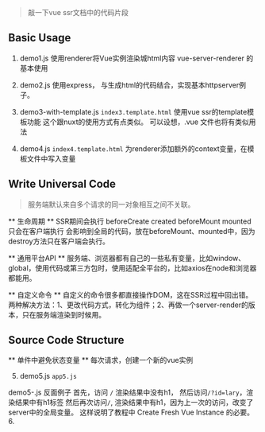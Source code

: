 > 敲一下vue ssr文档中的代码片段


## Basic Usage

1. demo1.js
 使用renderer将Vue实例渲染城html内容
 vue-server-renderer 的基本使用

2. demo2.js
 使用express， 与生成html的代码结合，实现基本httpserver例子。

3. demo3-with-template.js
 `index3.template.html`
 使用vue ssr的template模板功能
 这个跟nuxt的使用方式有点类似。
 可以设想，.vue 文件也将有类似用法

4. demo4.js
 `index4.template.html`
 为renderer添加额外的context变量，在模板文件中写入变量


## Write Universal Code
> 服务端默认来自多个请求的同一对象相互之间不关联。

** 生命周期 **
SSR期间会执行 beforeCreate created
beforeMount mounted 只会在客户端执行
会影响到全局的代码，放在beforeMount、mounted中，因为destroy方法只在客户端会执行。

** 通用平台API **
服务端、浏览器都有自己的一些私有变量，比如window、global，使用代码或第三方包时，使用适配全平台的，比如axios在node和浏览器都能用。

** 自定义命令 **
自定义的命令很多都直接操作DOM，这在SSR过程中回出错。
两种解决方法：1、更改代码方式，转化为组件；2、再做一个server-render的版本，只在服务端渲染到时候用。

## Source Code Structure

** 单件中避免状态变量 **
每次请求，创建一个新的vue实例

5. demo5.js
  `app5.js`

  demo5-.js  反面例子
  首先，访问 `/` 渲染结果中没有h1，
  然后访问`/?id=lary`，渲染结果中有h1标签
  然后再次访问`/`, 渲染结果中有h1，因为上一次的访问，改变了server中的全局变量。
  这样说明了教程中 Create Fresh Vue Instance 的必要。
6.
